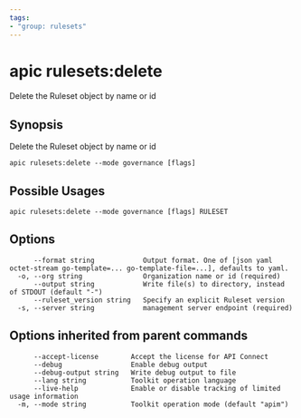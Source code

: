 ```yaml
---
tags:
- "group: rulesets"
---
```

# apic rulesets:delete

Delete the Ruleset object by name or id

## Synopsis

Delete the Ruleset object by name or id

```
apic rulesets:delete --mode governance [flags]
```

## Possible Usages

```
apic rulesets:delete --mode governance [flags] RULESET
```

## Options

```
      --format string            Output format. One of [json yaml octet-stream go-template=... go-template-file=...], defaults to yaml.
  -o, --org string               Organization name or id (required)
      --output string            Write file(s) to directory, instead of STDOUT (default "-")
      --ruleset_version string   Specify an explicit Ruleset version
  -s, --server string            management server endpoint (required)
```

## Options inherited from parent commands

```
      --accept-license        Accept the license for API Connect
      --debug                 Enable debug output
      --debug-output string   Write debug output to file
      --lang string           Toolkit operation language
      --live-help             Enable or disable tracking of limited usage information
  -m, --mode string           Toolkit operation mode (default "apim")
```
